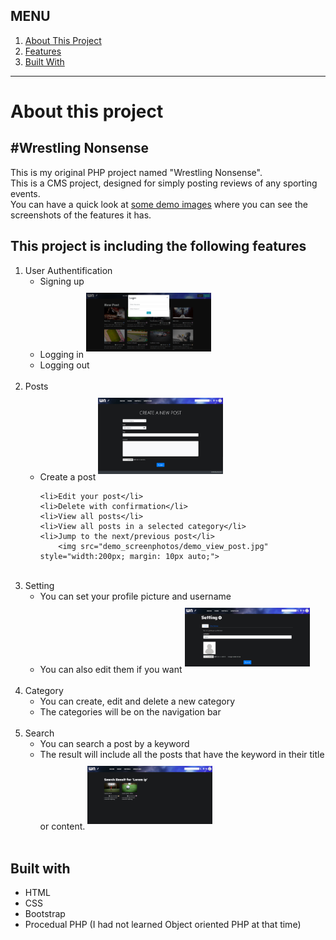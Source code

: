 <h2>MENU</h2>
<ol>
 <a href="#about">
  <li>About This Project</li>
 </a>
 <a href="#features">
  <li>Features</li>
 </a>
 <a href="#built_with">
  <li>Built With</li>
 </a>
</ol>

<hr>

<div id="about">
 <h1>About this project</h1>
 <h2>#Wrestling Nonsense</h2>
 <p>This is my original PHP project named "Wrestling Nonsense". <br>This is a CMS project, designed for simply posting reviews of any sporting events. <br>You can have a quick look at <a href="demo_screenphotos/">some demo images</a> where you can see the screenshots of the features it has.</p>
</div>



<div id="features">
 <h2>This project is including the following features</h2>
 <ol>
  <li>User Authentification
   <ul>
    <li>Signing up</li>
    <li>Logging in
    <img src="demo_screenphotos/demo_login.jpg" style="width:200px; margin: 10px auto;"></li>
    <li>Logging out</li>
   </ul>
  </li><br>
  
  <li>Posts
   
   <ul>
    <li>
        Create a post
        <img src="demo_screenphotos/demo_create_post.jpg" style="width:200px; margin: 10px auto;">
    </li>
    
    <li>Edit your post</li>
    <li>Delete with confirmation</li>    
    <li>View all posts</li>
    <li>View all posts in a selected category</li>
    <li>Jump to the next/previous post</li>
        <img src="demo_screenphotos/demo_view_post.jpg" style="width:200px; margin: 10px auto;">
   </ul>  
  </li><br>
  
  <li>Setting
   <ul>
    <li>You can set your profile picture and username</li>
    <li>You can also edit them if you want
    <img src="demo_screenphotos/demo_setting.jpg" style="width:200px; margin: 10px auto;">
    </li>
   </ul>
  </li><br>
  
  <li>Category
   <ul>
    <li>You can create, edit and delete a new category</li>
    <li>The categories will be on the navigation bar</li>
   </ul>
  </li><br>
  
  <li>Search
   <ul>
    <li>You can search a post by a keyword</li>
    <li>The result will include all the posts that have the keyword in their title or content.
    <img src="demo_screenphotos/demo_searh.jpg" style="width:200px; margin: 10px auto;"></li>
    </ul>
  </li><br>
  
 </ol>
</div>


<div id="built_with"> 
 <h2>Built with</h2>
 <ul>
  <li>HTML</li>
  <li>CSS</li>
  <li>Bootstrap</li>
  <li>Procedual PHP (I had not learned Object oriented PHP at that time)</li>
 </ul>
</div>
